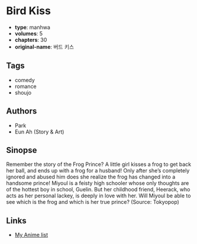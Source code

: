 # Bird Kiss

-   **type**: manhwa
-   **volumes**: 5
-   **chapters**: 30
-   **original-name**: 버드 키스

## Tags

-   comedy
-   romance
-   shoujo

## Authors

-   Park
-   Eun Ah (Story & Art)

## Sinopse

Remember the story of the Frog Prince? A little girl kisses a frog to get back her ball, and ends up with a frog for a husband! Only after she’s completely ignored and abused him does she realize the frog has changed into a handsome prince! Miyoul is a feisty high schooler whose only thoughts are of the hottest boy in school, Guelin. But her childhood friend, Heerack, who acts as her personal lackey, is deeply in love with her. Will Miyoul be able to see which is the frog and which is her true prince? (Source: Tokyopop)

## Links

-   [My Anime list](https://myanimelist.net/manga/148/Bird_Kiss)
